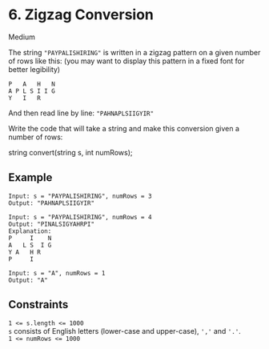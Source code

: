 # 6. Zigzag Conversion

Medium

The string `"PAYPALISHIRING"` is written in a zigzag pattern on a given number of rows like this: (you may want to display this pattern in a fixed font for better legibility)

    P   A   H   N
    A P L S I I G
    Y   I   R

And then read line by line: `"PAHNAPLSIIGYIR"`

Write the code that will take a string and make this conversion given a number of rows:

string convert(string s, int numRows);
 

## Example
    Input: s = "PAYPALISHIRING", numRows = 3
    Output: "PAHNAPLSIIGYIR"

    Input: s = "PAYPALISHIRING", numRows = 4
    Output: "PINALSIGYAHRPI"
    Explanation:
    P     I    N
    A   L S  I G
    Y A   H R
    P     I

    Input: s = "A", numRows = 1
    Output: "A"


## Constraints

`1 <= s.length <= 1000`\
`s` consists of English letters (lower-case and upper-case), `','` and `'.'`.\
`1 <= numRows <= 1000`